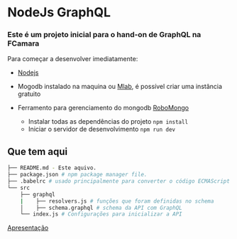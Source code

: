 # NodeJs GraphQL

### Este é um projeto inicial para o hand-on de GraphQL na FCamara

Para começar a desenvolver imediatamente:
* [Nodejs](https://nodejs.org/en/)
* Mogodb instalado na maquina ou [Mlab](https://mlab.com/), é possível criar uma instância gratuito 
* Ferramento para gerenciamento do mongodb [RoboMongo](https://robomongo.org/)

    * Instalar todas as dependências do projeto `npm install`
    * Iniciar o servidor de desenvolvimento `npm run dev`

## Que tem aqui
```bash
├── README.md - Este aquivo.
├── package.json # npm package manager file. 
├── .babelrc # usado principalmente para converter o código ECMAScript 2015+ em uma versão compatível com versões anteriores do JavaScript.
└── src
    ├── graphql 
    |    ├── resolvers.js # funções que foram definidas no schema
    │    ├── schema.graphql # schema da API com GraphQL   
    └── index.js # Configurações para inicializar a API
```

[Apresentação](https://drive.google.com/open?id=1viUT0z4XnDT0ba60haKwxWlvzqHjvOkT) 
